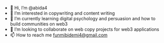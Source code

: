 - 👋 Hi, I’m @abida4
- 👀 I’m interested in copywriting and content writing
- 🌱 I’m currently learning digital psychology and persuasion and how to build communities on web3
- 💞️ I’m looking to collaborate on web copy projects for web3 applications
- 📫 How to reach me funmibidemi4@gmail.com

<!---
abida4/abida4 is a ✨ special ✨ repository because its `README.md` (this file) appears on your GitHub profile.
You can click the Preview link to take a look at your changes.
--->
